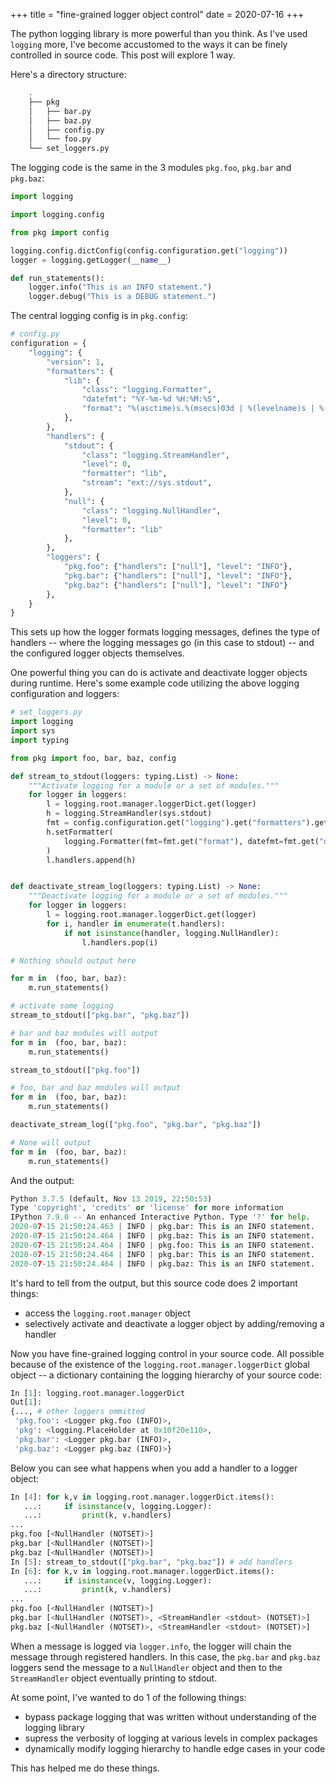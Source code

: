 +++
title = "fine-grained logger object control"
date = 2020-07-16
+++

The python logging library is more powerful than you think. As I've used `logging` more, I've become accustomed to the ways it can be finely controlled in source code. This post will explore 1 way.

Here's a directory structure:

```bash
    .
    ├── pkg
    │   ├── bar.py
    │   ├── baz.py
    │   ├── config.py
    │   └── foo.py
    └── set_loggers.py
```

The logging code is the same in the 3 modules `pkg.foo`, `pkg.bar` and `pkg.baz`:

```python
import logging

import logging.config

from pkg import config

logging.config.dictConfig(config.configuration.get("logging"))
logger = logging.getLogger(__name__)

def run_statements():
    logger.info("This is an INFO statement.")
    logger.debug("This is a DEBUG statement.")

```

The central logging config is in `pkg.config`:

```python
# config.py
configuration = {
    "logging": {
        "version": 1,
        "formatters": {
            "lib": {
                "class": "logging.Formatter",
                "datefmt": "%Y-%m-%d %H:%M:%S",
                "format": "%(asctime)s.%(msecs)03d | %(levelname)s | %(name)s: %(message)s",
            },
        },
        "handlers": {
            "stdout": {
                "class": "logging.StreamHandler",
                "level": 0,
                "formatter": "lib",
                "stream": "ext://sys.stdout",
            },
            "null": {
                "class": "logging.NullHandler",
                "level": 0,
                "formatter": "lib"
            },
        },
        "loggers": {
            "pkg.foo": {"handlers": ["null"], "level": "INFO"},
            "pkg.bar": {"handlers": ["null"], "level": "INFO"},
            "pkg.baz": {"handlers": ["null"], "level": "INFO"}
        },
    }
}

```
This sets up how the logger formats logging messages, defines the type of handlers -- where the logging messages go (in this case to stdout) -- and the configured logger objects themselves.

One powerful thing you can do is activate and deactivate logger objects during runtime. Here's some example code utilizing the above logging configuration and loggers:
```python
# set_loggers.py
import logging
import sys
import typing

from pkg import foo, bar, baz, config

def stream_to_stdout(loggers: typing.List) -> None:
    """Activate logging for a module or a set of modules."""
    for logger in loggers:
        l = logging.root.manager.loggerDict.get(logger)
        h = logging.StreamHandler(sys.stdout)
        fmt = config.configuration.get("logging").get("formatters").get("lib")
        h.setFormatter(
            logging.Formatter(fmt=fmt.get("format"), datefmt=fmt.get("datefmt"))
        )
        l.handlers.append(h)


def deactivate_stream_log(loggers: typing.List) -> None:
    """Deactivate logging for a module or a set of modules."""
    for logger in loggers:
        l = logging.root.manager.loggerDict.get(logger)
        for i, handler in enumerate(t.handlers):
            if not isinstance(handler, logging.NullHandler):
                l.handlers.pop(i)

# Nothing should output here

for m in  (foo, bar, baz):
    m.run_statements()

# activate some logging
stream_to_stdout(["pkg.bar", "pkg.baz"])

# bar and baz modules will output
for m in  (foo, bar, baz):
    m.run_statements()

stream_to_stdout(["pkg.foo"])

# foo, bar and baz modules will output
for m in  (foo, bar, baz):
    m.run_statements()

deactivate_stream_log(["pkg.foo", "pkg.bar", "pkg.baz"])

# None will output
for m in  (foo, bar, baz):
    m.run_statements()
```

And the output:

```python
Python 3.7.5 (default, Nov 13 2019, 22:50:53)
Type 'copyright', 'credits' or 'license' for more information
IPython 7.9.0 -- An enhanced Interactive Python. Type '?' for help.
2020-07-15 21:50:24.463 | INFO | pkg.bar: This is an INFO statement.
2020-07-15 21:50:24.464 | INFO | pkg.baz: This is an INFO statement.
2020-07-15 21:50:24.464 | INFO | pkg.foo: This is an INFO statement.
2020-07-15 21:50:24.464 | INFO | pkg.bar: This is an INFO statement.
2020-07-15 21:50:24.464 | INFO | pkg.baz: This is an INFO statement.
```

It's hard to tell from the output, but this source code does 2 important things:
- access the `logging.root.manager` object
- selectively activate and deactivate a logger object by adding/removing a handler

Now you have fine-grained logging control in your source code. All possible because of the existence of the `logging.root.manager.loggerDict` global object -- a dictionary containing the logging hierarchy of your source code:

```python
In [1]: logging.root.manager.loggerDict
Out[1]:
{..., # other loggers ommitted
 'pkg.foo': <Logger pkg.foo (INFO)>,
 'pkg': <logging.PlaceHolder at 0x10f20e110>,
 'pkg.bar': <Logger pkg.bar (INFO)>,
 'pkg.baz': <Logger pkg.baz (INFO)>}
```

Below you can see what happens when you add a handler to a logger object:

```python
In [4]: for k,v in logging.root.manager.loggerDict.items():
   ...:     if isinstance(v, logging.Logger):
   ...:         print(k, v.handlers)
...
pkg.foo [<NullHandler (NOTSET)>]
pkg.bar [<NullHandler (NOTSET)>]
pkg.baz [<NullHandler (NOTSET)>]
In [5]: stream_to_stdout(["pkg.bar", "pkg.baz"]) # add handlers
In [6]: for k,v in logging.root.manager.loggerDict.items():
   ...:     if isinstance(v, logging.Logger):
   ...:         print(k, v.handlers)
...
pkg.foo [<NullHandler (NOTSET)>]
pkg.bar [<NullHandler (NOTSET)>, <StreamHandler <stdout> (NOTSET)>]
pkg.baz [<NullHandler (NOTSET)>, <StreamHandler <stdout> (NOTSET)>]
```
When a message is logged via `logger.info`, the logger will chain the message through registered handlers. In this case, the `pkg.bar` and `pkg.baz` loggers send the message to a `NullHandler` object and then to the `StreamHandler` object eventually printing to stdout.

At some point, I've wanted to do 1 of the following things:
- bypass package logging that was written without understanding of the logging library
- supress the verbosity of logging at various levels in complex packages
- dynamically modify logging hierarchy to handle edge cases in your code

This has helped me do these things.
